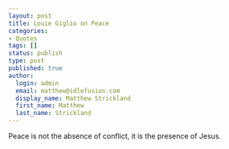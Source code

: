 ```yaml
---
layout: post
title: Louie Giglio on Peace
categories:
- Quotes
tags: []
status: publish
type: post
published: true
author:
  login: admin
  email: matthew@idlefusion.com
  display_name: Matthew Strickland
  first_name: Matthew
  last_name: Strickland
---
```

Peace is not the absence of conflict, it is the presence of Jesus. 
